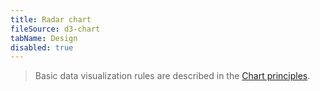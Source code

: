 ```yaml
---
title: Radar chart
fileSource: d3-chart
tabName: Design
disabled: true
---
```


> Basic data visualization rules are described in the [Chart principles](/data-display/chart/).
